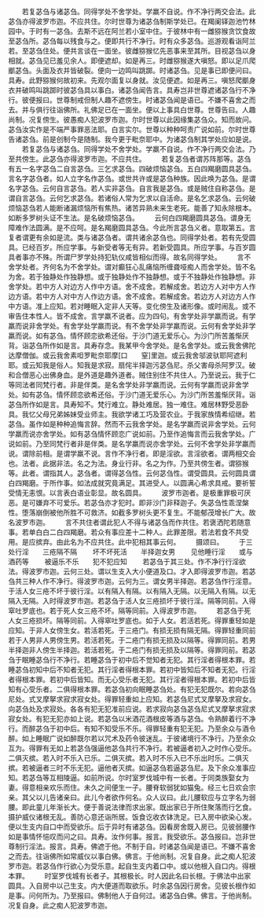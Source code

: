 <!-- { "loadSidebar": true } -->
　　若复苾刍与诸苾刍。同得学处不舍学处。学羸不自说。作不净行两交会法。此苾刍亦得波罗市迦。不应共住。尔时世尊为诸苾刍制斯学处已。在羯阑铎迦池竹林园中。于时有一苾刍。去斯不远在阿兰若小室中住。于彼林中有一雌猕猴贪饮食故至苾刍所。苾刍每以残食与之。便即共行不净行。时有众多苾刍。巡游观看诣阿兰若。至苾刍住处。便共言谈在一面坐。彼雌猕猴忆先恶事来至其所。目视苾刍以身相就。苾刍见已羞见余人。即便遮却。如是再三。时雌猕猴遂大嗔怒。即以足爪爬爴苾刍。头面及衣并皆破裂。便向一边鸣叫跳踯。时诸苾刍。见是事已即便问曰。具寿。此野猕猴何故初来。先观尔面复以身就。汝见便遮。如是再三。嗔怒爬爴身衣并破鸣叫跳踯时彼苾刍具以事白。诸苾刍闻告言。具寿岂非世尊遮诸苾刍行不净行。彼便报曰。世尊制戒但制人趣不遮傍生。时诸苾刍闻是语已。不嫌不喜舍之而去。并与俱行往诣佛所。礼佛足已在一面坐。便以上事具白世尊。世尊告曰。人趣尚制。况复傍生。彼愚痴人犯波罗市迦。尔时世尊以此因缘集苾刍众。知而故问。苾刍汝实作是不端严事罪恶法耶。白言实尔。世尊以种种呵责广说如前。尔时世尊告诸苾刍。前是创制今是随制。我今更于毗奈耶中。为诸苾刍制其学处应如是说。
　　若复苾刍与诸苾刍。同得学处不舍学处。学羸不自说。作不净行两交会法。乃至共傍生。此苾刍亦得波罗市迦。不应共住。
　　若复苾刍者谓苏阵那等。苾刍有五一名字苾刍二自言苾刍。三乞求苾刍。四破烦恼苾刍。五白四羯磨圆具苾刍。言名字苾刍者。如人立字名作苾刍。或世共许或是苾刍种族。因此唤为苾刍。是谓名字苾刍。云何自言苾刍。若人实非苾刍。自言我是苾刍。或是贼住自称苾刍。是谓自言苾刍。云何乞求苾刍。若诸俗人常为乞求以自活命。是名乞求苾刍。云何破烦恼苾刍若人能断诸漏烦恼所有焦热。诸苦异熟未来生老死。能善了知永除根本。如断多罗树头证不生法。是名破烦恼苾刍。
　　云何白四羯磨圆具苾刍。谓身无障难作法圆满。是不应呵。是名羯磨圆具苾刍。今此所言苾刍义者。意取第五。言复者谓更有余如是流。类与诸苾刍者。谓共诸余苾刍也。同得学处者。若有先受圆具。已经百岁。所应学事。与新受者等无有异。若新受圆具。所应学事。与百岁圆具者事亦不殊。所谓尸罗学处持犯轨仪咸皆相似而得。故名同得学处。
　　言不舍学处者。齐何名为不舍学处。谓对癫狂心乱痛恼所缠聋哑痴人而舍学处。皆不名为舍。若于独静处作独静想。或于独静处作不独静想。或于不独静处作独静想。非舍学处。若中方人对边方人作中方语。舍不成舍。若解成舍。若边方人对中方人作边方语。若中方人对中方人作边方语。舍不成舍。若解成舍。若边方人对边方人作中方语。准上应知。若对睡眠入定非人天等。变化傍生及诸形像。或时闹乱。或不审告住本性人。皆不成舍。言学羸不说者。应为四句。有舍学处非学羸而说。有学羸而说非舍学处。有舍学处学羸而说。有不舍学处非学羸而说。云何有舍学处非学羸而说。如有苾刍。情怀顾恋欲希还俗。于沙门道无爱乐心。为沙门所苦羞惭厌背。诣苾刍所作如是言。具寿存念。我某甲今舍学处。是名舍学处。或云我舍佛陀达摩僧伽。或云我舍素呾罗毗奈耶摩[口　　窒]里迦。或云我舍邬波驮耶阿遮利耶。或云知我是俗人。知我是求寂。扇侘半择迦污苾刍尼。杀父害母杀阿罗汉。破和合僧恶心出佛身血。是外道是趣外道者。贼住别住不共住人。乃至说云。我于仁等同法者同梵行者。非是伴类。是名舍学处非学羸而说。云何有学羸而说非舍学处。如有苾刍。情怀顾恋欲希还俗。于沙门道无爱乐心。为沙门所苦羞惭厌背。诣苾刍所作如是言。具寿知不。梵行难立。静处难居。独一难住。难居林野受恶卧具。我忆父母兄弟姊妹受业师主。我欲学诸工巧及营农业。于我家族情希绍继。若苾刍。虽作如是种种追悔言辞。然而不云我舍学处。是名学羸而说非舍学处。云何学羸而说亦舍学处。如有苾刍情怀顾恋广说如前。乃至作追悔言而云我舍学处。广说如前。乃至同梵行者非是伴类。是名学羸而说亦舍学处。云何不舍学处非学羸而说。谓除前相。是谓学羸不说。言作不净行者。即是淫欲。言淫欲者。谓两相交会也。法者。此据非法。名之为法。身业行非。名之为作。乃至共傍生者。谓猕猴等。此者。谓指其人。苾刍者。谓得苾刍性。云何苾刍性。谓受圆具。云何圆具谓白四羯磨。于所作事。如法成就究竟满足。其进受人。以圆满心希求具戒。要祈誓受情无恚恨。以言表白语业彰显。故名圆具。
　　波罗市迦者。是极重罪极可厌恶。是可嫌弃不可爱乐。若苾刍亦才犯时。即非沙门非释迦子。失苾刍性乖涅槃性。堕落崩倒被他所胜不可救济。如截多罗树头更不复生。不能郁茂增长广大。故名波罗市迦。
　　言不共住者谓此犯人不得与诸苾刍而作共住。若褒洒陀若随意事。若单白白二白四羯磨。若众有事应差十二种人。此罪差限。若法若食不共受用。是应摈弃。由此名为不应共住。此中犯相其事云何。
　　摄颂曰。
　　于三处行淫　　三疮隔不隔
　　坏不坏死活　　半择迦女男
　　见他睡行淫　　或与酒药等
　　被逼乐不乐　　犯不犯应知
　　若苾刍于其三处。作不净行行淫欲法。得波罗市迦。云何三处。谓以生支入大小便道及口。才入即得波罗市迦。若苾刍共三种人作不净行。得波罗市迦。云何为三。谓女男半择迦。若苾刍作行淫意。于活人女三疮不坏于彼行淫。以有隔入有隔。以有隔入无隔。以无隔入有隔。以无隔入无隔。入时得波罗市迦。若苾刍于活人女三疮损坏于彼行淫。隔等同前。入得窣吐罗底也。若于死人女三疮不坏。隔等同前。入得波罗市迦。
　　若苾刍于死人女三疮损坏。隔等同前。入得窣吐罗底也。如于人女。若活若死。得罪重轻如是应知。于非人女傍生女。若活若死。于三疮门。有损无损有隔无隔。得罪轻重同前若于人男非人男傍生男。若活若死。于二疮门有损无损及以隔等。得罪同前。若男半择迦非人傍生半择迦。若活若死。于二疮门有损无损及以隔等。得罪同前。若苾刍于眠睡苾刍行不净行。若睡苾刍于初中后不觉知者无犯。其行淫者得根本罪。若睡苾刍初知中后不知者无犯。其行淫者得根本罪。若初中皆知后不知者无犯。行淫者得根本罪。若初中后皆知。而无心受乐者无犯。其行淫者得根本罪。若初中后皆知有心受乐者。二俱得根本罪。若苾刍初向眠睡苾刍处。有犯无犯既尔。若向苾刍尼处。式叉摩拏求寂求寂女处。得罪轻重如上应知。若苾刍尼式叉摩拏及求寂女。向苾刍处及求寂处。各各有犯无犯准前应说。若求寂向苾刍苾刍尼式叉摩拏求寂求寂女处。有犯无犯亦如上说。若苾刍以米酒花酒根皮等酒与苾刍。令熟醉着行不净行。而醉苾刍于初中后。有知不知受乐不乐。得罪轻重有犯无犯。乃至余众与酒令醉。如上睡眠广说如醉既尔若以咒术及药令彼迷乱。于彼诸境行不净行。乃至余众互为。得罪有无如上若苾刍强逼他苾刍共行不净行。若被逼者初入之时作心受乐。二俱灭摈。若入时不乐入已乐。二俱灭摈。若入时不乐入已不乐出时乐。二俱灭摈。若被逼者三时不乐无犯。逼他者灭摈。如逼苾刍若逼苾刍尼。及下余众准事应知。若苾刍等互相陵逼。如前所说。尔时室罗伐城中有一长者。于同类族娶女为妻。得意相亲欢乐而住。未久之间便生一子。腰脊软弱犹如猫兔。经三七日欢会宗亲。其父以儿告诸亲曰。此儿今者欲作何名。众人议曰。此儿腰软应与立字名为弱腰。即此童儿年渐长大。便于善说法律而求出家。既出家已于所住聚落而行乞食。摄护威仪诸根无乱。善防心意还诣所居。饭食讫收衣钵洗足。已入房中欲染心发。便以生支内自口中而受欲乐。后于异时有诸苾刍。因看房舍既入房已。见彼弱腰作如是事情怀悒叹而问之曰。具寿。汝作何事。报言。我受欲乐。苾刍报曰。岂非世尊制行淫法。报言。具寿。佛遮于他。不制于自。时诸苾刍闻是语已。不嫌不喜舍之而去。往诣佛所如常威仪以事白佛。佛言。于他尚制。况复自身。此之痴人犯波罗市迦。若苾刍作行欲心为受乐意。起自生支内着口中。或以他根入自口内。得根本罪。
　　时室罗伐城有长者子。其根极长。时人因此名曰长根。于佛法中出家圆具。入自房中以己生支。内大便道而取欲乐。时余苾刍因行房舍。见彼长根作如是事。问何所为。乃至报曰。佛制他人于自何过。诸苾刍白佛。佛言。于他尚制。况复自身。此之痴人犯波罗市迦。
